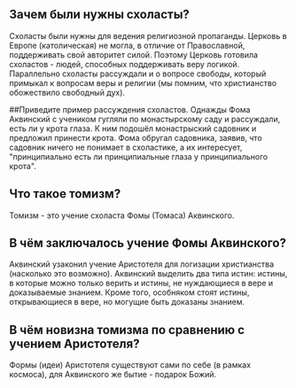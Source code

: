 ## Зачем были нужны схоласты?
Схоласты были нужны для ведения религиозной пропаганды. Церковь в Европе (католическая) не могла, в отличие от Православной, поддерживать свой авторитет силой. Поэтому Церковь готовила схоластов - людей, способных поддерживать веру логикой. Параллельно схоласты рассуждали и о вопросе свободы, который примыкал к вопросам веры и религии (мы помним, что христианство обожествило свободный дух).

##Приведите пример рассуждения схоластов.
Однажды Фома Аквинский с учеником гугляли по монастырскому саду и рассуждали, есть ли у крота глаза. К ним подошёл монастрыский садовник и предложил принести крота. Фома обругал садовника, заявив, что садовник ничего не понимает в схоластике, а их интересует, "принципиально есть ли принципиальные глаза у принципиального крота".

## Что такое томизм?
Томизм - это учение схоласта Фомы (Томаса) Аквинского.

## В чём заключалось учение Фомы Аквинского?
Аквинский узаконил учение Аристотеля для логизации христианства (насколько это возможно).
Аквинский выделить два типа истин: истины, в которые можно только верить и истины, не нуждающиеся в вере и доказываемые знанием.
Кроме того, особняком стоят истины, открывающиеся в вере, но могущие быть доказаны знанием.

## В чём новизна томизма по сравнению с учением Аристотеля?
Формы (идеи) Аристотеля существуют сами по себе (в рамках космоса), для Аквинского же бытие - подарок Божий.
